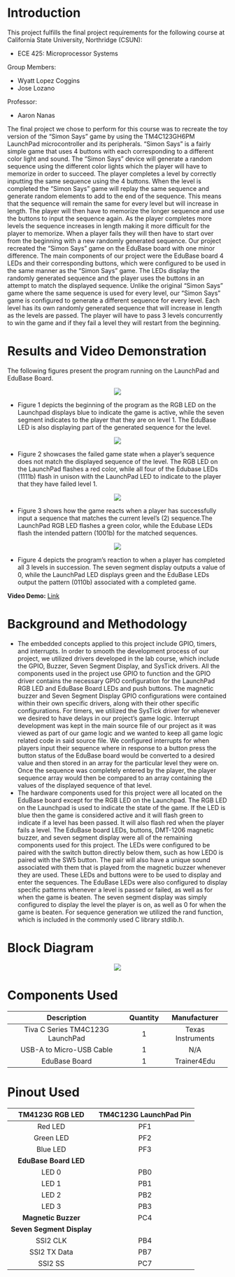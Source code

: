 # Introduction
This project fulfills the final project requirements for the following course at California State University, Northridge (CSUN):
- ECE 425: Microprocessor Systems

Group Members:
- Wyatt Lopez Coggins
- Jose Lozano

Professor:
- Aaron Nanas

The final project we chose to perform for this course was to recreate the toy version of the “Simon Says” game by using the TM4C123GH6PM LaunchPad microcontroller and its peripherals. “Simon Says” is a fairly simple game that uses 4 buttons with each corresponding to a different color light and sound. The “Simon Says” device will generate a random sequence using the different color lights which the player will have to memorize in order to succeed. The player completes a level by correctly inputting the same sequence using the 4 buttons. When the level is completed the “Simon Says” game will replay the same sequence and generate random elements to add to the end of the sequence. This means that the sequence will remain the same for every level but will increase in length. The player will then have to memorize the longer sequence and use the buttons to input the sequence again. As the player completes more levels the sequence increases in length making it more difficult for the player to memorize. When a player fails they will then have to start over from the beginning with a new randomly generated sequence. Our project recreated the “Simon Says” game on the EduBase board with one minor difference. The main components of our project were the EduBase board 4 LEDs and their corresponding buttons, which were configured to be used in the same manner as the “Simon Says” game. The LEDs display the randomly generated sequence and the player uses the buttons in an attempt to match the displayed sequence. Unlike the original “Simon Says” game where the same sequence is used for every level, our “Simon Says” game is configured to generate a different sequence for every level. Each level has its own randomly generated sequence that will increase in length as the levels are passed. The player will have to pass 3 levels concurrently to win the game and if they fail a level they will restart from the beginning.

# Results and Video Demonstration
The following figures present the program running on the LaunchPad and EduBase Board.

<p align="center">
  <img src="https://github.com/user-attachments/assets/105da8b1-2147-4db8-b805-3f9827cd1c89"/>
</p>

- Figure 1 depicts the beginning of the program as the RGB LED on the Launchpad displays blue to indicate the game is active, while the seven segment indicates to the player that they are on level 1. The EduBase LED is also displaying part of the generated sequence for the level.

<p align="center">
  <img src="https://github.com/user-attachments/assets/277bc484-932b-4e20-b83a-4d620679fc43"/>
</p>

- Figure 2 showcases the failed game state when a player’s sequence does not match the displayed sequence of the level. The RGB LED on the LaunchPad flashes a red color, while all four of the Edubase LEDs (1111b) flash in unison with the LaunchPad LED to indicate to the player that they have failed level 1.
  
<p align="center">
  <img src="https://github.com/user-attachments/assets/3c5a8a18-2948-496a-a205-d167aafbb31f"/>
</p>

- Figure 3 shows how the game reacts when a player has successfully input a sequence that matches the current level’s (2) sequence.The LaunchPad RGB LED flashes a green color, while the Edubase LEDs flash the intended pattern (1001b) for the matched sequences.
  
<p align="center">
  <img src="https://github.com/user-attachments/assets/2a1c1460-cf6f-411f-90c5-39a05f56c77e"/>
</p>

- Figure 4 depicts the program’s reaction to when a player has completed all 3 levels in succession. The seven segment display outputs a value of 0, while the LaunchPad LED displays green and the EduBase LEDs output the pattern (0110b) associated with a completed game.
  
**Video Demo:** [Link](https://youtu.be/1dyNteN_RUA)

# Background and Methodology
- The embedded concepts applied to this project include GPIO, timers, and interrupts. In order to smooth the development process of our project, we utilized drivers developed in the lab course, which include the GPIO, Buzzer, Seven Segment Display, and SysTick drivers. All the components used in the project use GPIO to function and the GPIO driver contains the necessary GPIO configuration for the LaunchPad RGB LED and EduBase Board LEDs and push buttons. The magnetic buzzer and Seven Segment Display GPIO configurations were contained within their own specific drivers, along with their other specific configurations. For timers, we utilized the SysTick driver for whenever we desired to have delays in our project’s game logic. Interrupt development was kept in the main source file of our project as it was viewed as part of our game logic and we wanted to keep all game logic related code in said source file. We configured interrupts for when players input their sequence where in response to a button press the button status of the EduBase board would be converted to a desired value and then stored in an array for the particular level they were on. Once the sequence was completely entered by the player, the player sequence array would then be compared to an array containing the values of the displayed sequence of that level.  
- The hardware components used for this project were all located on the EduBase board except for the RGB LED on the Launchpad. The RGB LED on the Launchpad is used to indicate the state of the game. If the LED is blue then the game is considered active and it will flash green to indicate if a level has been passed. It will also flash red when the player fails a level. The EduBase board LEDs, buttons, DMT-1206 magnetic buzzer, and seven segment display were all of the remaining components used for this project. The LEDs were configured to be paired with the switch button directly below them, such as how LED0 is paired with the SW5 button. The pair will also have a unique sound associated with them that is played from the magnetic buzzer whenever they are used. These LEDs and buttons were to be used to display and enter the sequences. The EduBase LEDs were also configured to display specific patterns whenever a level is passed or failed, as well as for when the game is beaten. The seven segment display was simply configured to display the level the player is on, as well as 0 for when the game is beaten. For sequence generation we utilized the rand function, which is included in the commonly used C library stdlib.h. 

# Block Diagram
<p align="center">
  <img src="https://github.com/user-attachments/assets/3faae931-d71e-4890-ac4a-40b3f58dc5c8"/>
</p>

# Components Used
Description | Quantity | Manufacturer
:-: | :-: | :-:
Tiva C Series TM4C123G LaunchPad | 1 | Texas Instruments
USB-A to Micro-USB Cable | 1 | N/A
EduBase Board | 1 | Trainer4Edu

# Pinout Used
TM4123G RGB LED | TM4C123G LaunchPad Pin
:-: | :-:
Red LED | PF1
Green LED | PF2
Blue LED | PF3
**EduBase Board LED** | 
LED 0 | PB0
LED 1 | PB1
LED 2 | PB2
LED 3 | PB3
**Magnetic Buzzer** | PC4
**Seven Segment Display** |
SSI2 CLK | PB4
SSI2 TX Data | PB7
SSI2 SS | PC7













